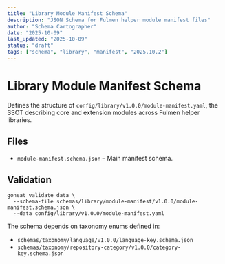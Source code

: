 ```yaml
---
title: "Library Module Manifest Schema"
description: "JSON Schema for Fulmen helper module manifest files"
author: "Schema Cartographer"
date: "2025-10-09"
last_updated: "2025-10-09"
status: "draft"
tags: ["schema", "library", "manifest", "2025.10.2"]
---
```


# Library Module Manifest Schema

Defines the structure of `config/library/v1.0.0/module-manifest.yaml`, the SSOT describing core and extension
modules across Fulmen helper libraries.

## Files

- `module-manifest.schema.json` – Main manifest schema.

## Validation

```
goneat validate data \
  --schema-file schemas/library/module-manifest/v1.0.0/module-manifest.schema.json \
  --data config/library/v1.0.0/module-manifest.yaml
```

The schema depends on taxonomy enums defined in:

- `schemas/taxonomy/language/v1.0.0/language-key.schema.json`
- `schemas/taxonomy/repository-category/v1.0.0/category-key.schema.json`
